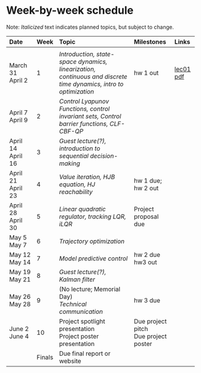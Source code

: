 # Week-by-week schedule
Note: *Italicized* text indicates planned topics, but subject to change.

|  Date      |  Week  |  Topic  |  Milestones  |  Links  |
| :--------- | ------ | :---- | :--------- | :-------------- |
| <img width=150/> ||||
| March 31 <br> April 2  |   1    | *Introduction, state-space dynamics, linearization, continuous and discrete time dynamics, intro to optimization* | hw 1 out | [lec01 pdf](/_static/pdfs/lecture_01.pdf)|
| April 7 <br> April 9   |   2    | *Control Lyapunov Functions, control invariant sets, Control barrier functions, CLF-CBF-QP* | | |
| April 14 <br> April 16 |   3    | *Guest lecture(?), introduction to sequential decision-making*  | | |
| April 21 <br> April 23 |   4    | *Value iteration, HJB equation, HJ reachability* | hw 1 due; <br> hw 2 out | |
| April 28 <br> April 30 |   5    | *Linear quadratic regulator, tracking LQR, iLQR* | Project proposal due | |
| May 5 <br> May 7       |   6    | *Trajectory optimization* | | |
| May 12 <br> May 14     |   7    | *Model predictive control* | hw 2 due <br> hw3 out| |
| May 19 <br> May 21     |   8    | *Guest lecture(?), Kalman filter*| | |
| May 26 <br> May 28     |   9    | (No lecture; Memorial Day) <br> *Technical communication* | hw 3 due | |
| June 2 <br> June 4     |   10   | Project spotlight presentation <br> Project poster presentation | Due project pitch <br> Due project poster | |
|                        | Finals | Due final report or website | | |
